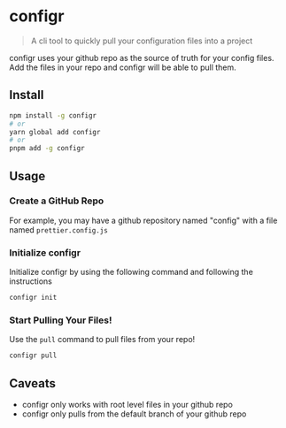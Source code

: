 # configr

> A cli tool to quickly pull your configuration files into a project

configr uses your github repo as the source of truth for your config files. Add the files in your repo and configr will be able to pull them.

## Install

```sh
npm install -g configr
# or
yarn global add configr
# or
pnpm add -g configr
```

## Usage

### Create a GitHub Repo

For example, you may have a github repository named "config" with a file named `prettier.config.js`

### Initialize configr

Initialize configr by using the following command and following the instructions

```sh
configr init
```

### Start Pulling Your Files!

Use the `pull` command to pull files from your repo!

```sh
configr pull
```

## Caveats

-   configr only works with root level files in your github repo
-   configr only pulls from the default branch of your github repo
